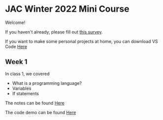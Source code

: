 # JAC Winter 2022 Mini Course
Welcome!

If you haven't already, please fill out <a href="https://forms.gle/p7shZXRzxinZ3ZJF7" target="_blank">this survey</a>.

If you want to make some personal projects at home, you can download VS Code [Here](https://code.visualstudio.com/)

## Week 1
In class 1, we covered
- What is a programming language?
- Variables
- If statements

The notes can be found [Here](./notes/Class1.md)

The code demo can be found [Here](./code/Class1Demo)
